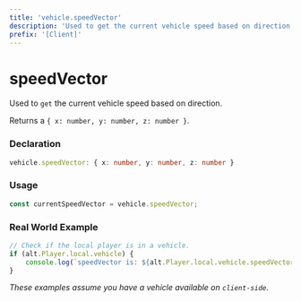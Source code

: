 ```yaml
---
title: 'vehicle.speedVector'
description: 'Used to get the current vehicle speed based on direction.'
prefix: '[Client]'
---
```


# speedVector

Used to `get` the current vehicle speed based on direction.

Returns a `{ x: number, y: number, z: number }`.

### Declaration

```typescript
vehicle.speedVector: { x: number, y: number, z: number }
```

### Usage

```js
const currentSpeedVector = vehicle.speedVector;
```

### Real World Example

```js
// Check if the local player is in a vehicle.
if (alt.Player.local.vehicle) {
    console.log(`speedVector is: ${alt.Player.local.vehicle.speedVector}`);
}
```

_These examples assume you have a vehicle available on `client-side`._